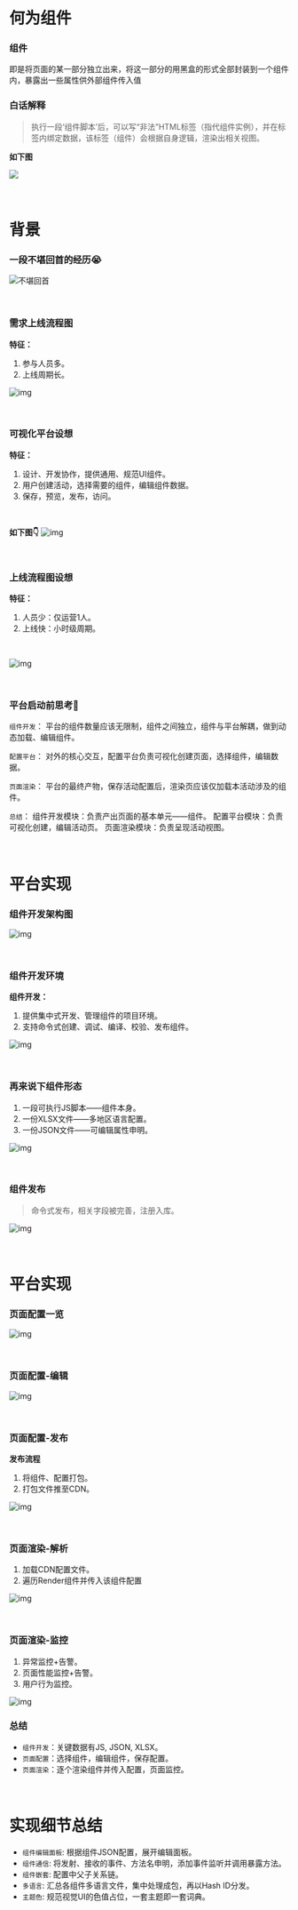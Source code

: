 # 何为组件

### 组件

即是将页面的某一部分独立出来，将这一部分的用黑盒的形式全部封装到一个组件内，暴露出一些属性供外部组件传入值

### 白话解释

> 执行一段‘组件脚本’后，可以写“非法”HTML标签（指代组件实例），并在标签内绑定数据，该标签（组件）会根据自身逻辑，渲染出相关视图。

**如下图**

![](./如何构建一个完善的活动平台-01.png)

<br>

# 背景

### 一段不堪回首的经历😭
![不堪回首](./如何构建一个完善的活动平台-02.png)

<br>

### 需求上线流程图

**特征：**
1.  参与人员多。
2.  上线周期长。

![img](./如何构建一个完善的活动平台-03.png)

<br>

### 可视化平台设想

**特征：**
1.  设计、开发协作，提供通用、规范UI组件。
2.  用户创建活动，选择需要的组件，编辑组件数据。
3.  保存，预览，发布，访问。

<br>

**如下图👇**
![img](./如何构建一个完善的活动平台-04.png)

<br>

### 上线流程图设想

**特征：**
1.  人员少：仅运营1人。
2.  上线快：小时级周期。

<br>

![img](./如何构建一个完善的活动平台-05.png)

<br>

### 平台启动前思考🤔

`组件开发`：
平台的组件数量应该无限制，组件之间独立，组件与平台解耦，做到动态加载、编辑组件。

`配置平台`：
对外的核心交互，配置平台负责可视化创建页面，选择组件，编辑数据。

`页面渲染`：
平台的最终产物，保存活动配置后，渲染页应该仅加载本活动涉及的组件。

`总结`：
组件开发模块：负责产出页面的基本单元——组件。
配置平台模块：负责可视化创建，编辑活动页。
页面渲染模块：负责呈现活动视图。

<br>

# 平台实现

### 组件开发架构图

![img](./如何构建一个完善的活动平台-06.png)

<br>

### 组件开发环境

**组件开发：**
1.  提供集中式开发、管理组件的项目环境。
2.  支持命令式创建、调试、编译、校验、发布组件。

![img](./如何构建一个完善的活动平台-07.png)

<br>

### 再来说下组件形态

1.  一段可执行JS脚本——组件本身。
2.  一份XLSX文件——多地区语言配置。
3.  一份JSON文件——可编辑属性申明。

![img](./如何构建一个完善的活动平台-08.png)

<br>

### 组件发布

>命令式发布，相关字段被完善，注册入库。

![img](./如何构建一个完善的活动平台-09.png)

<br>

# 平台实现

### 页面配置一览

![img](./如何构建一个完善的活动平台-10.png)

<br>

### 页面配置-编辑

![img](./如何构建一个完善的活动平台-11.png)

<br>

### 页面配置-发布

**发布流程**
1.  将组件、配置打包。
2.  打包文件推至CDN。

![img](./如何构建一个完善的活动平台-12.png)

<br>

### 页面渲染-解析

1.  加载CDN配置文件。
2.  遍历Render组件并传入该组件配置

![img](./如何构建一个完善的活动平台-13.png)

<br>

### 页面渲染-监控

1.  异常监控+告警。
2.  页面性能监控+告警。
3.  用户行为监控。

![img](./如何构建一个完善的活动平台-14.png)

### 总结

- `组件开发`：关键数据有JS, JSON, XLSX。
- `页面配置`：选择组件，编辑组件，保存配置。
- `页面渲染`：逐个渲染组件并传入配置，页面监控。

<br>

# 实现细节总结

- `组件编辑面板`: 根据组件JSON配置，展开编辑面板。
- `组件通信`: 将发射、接收的事件、方法名申明，添加事件监听并调用暴露方法。
- `组件嵌套`: 配置中父子关系链。
- `多语言`: 汇总各组件多语言文件，集中处理成包，再以Hash ID分发。
- `主题色`: 规范视觉UI的色值占位，一套主题即一套词典。